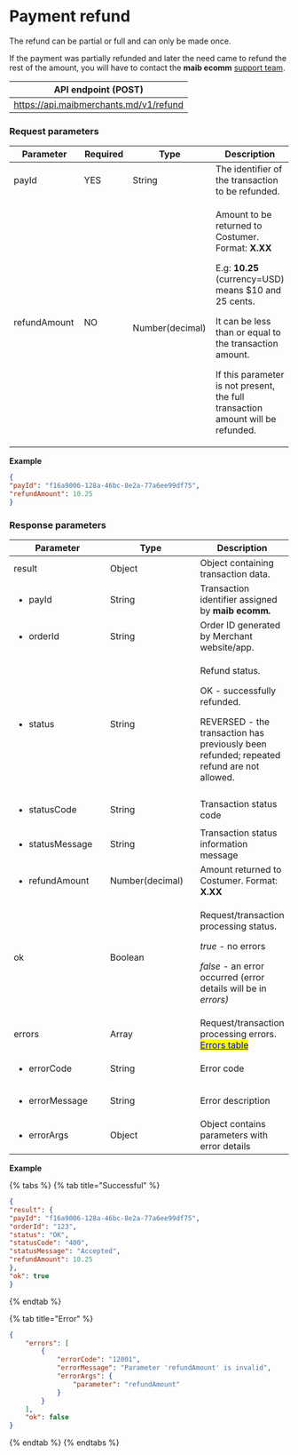 # Payment refund

The refund can be partial or full and can only be made once.

If the payment was partially refunded and later the need came to refund the rest of the amount, you will have to contact the **maib ecomm** [support team](mailto:ecom@maib.md).

| API endpoint (POST)                     |
| --------------------------------------- |
| https://api.maibmerchants.md/v1/refund  |

### **Request parameters**

<table><thead><tr><th width="178">Parameter</th><th width="128">Required</th><th width="174">Type</th><th>Description</th></tr></thead><tbody><tr><td>payId</td><td>YES</td><td>String<br></td><td>The identifier of the transaction to be refunded.</td></tr><tr><td>refundAmount</td><td>NO</td><td><br>Number(decimal)</td><td><p>Amount to be returned to Costumer. Format: <strong>X.XX</strong></p><p>E.g: <strong>10.25</strong> (currency=USD) means $10 and 25 cents.</p><p></p><p>It can be less than or equal to the transaction amount.</p><p>If this parameter is not present, the full transaction amount will be refunded.</p></td></tr></tbody></table>

**Example**

```json
{
"payId": "f16a9006-128a-46bc-8e2a-77a6ee99df75",
"refundAmount": 10.25
}
```

### **Response parameters**

<table><thead><tr><th width="204.33333333333331">Parameter</th><th width="188">Type</th><th>Description</th></tr></thead><tbody><tr><td>result</td><td>Object</td><td>Object containing transaction data.</td></tr><tr><td><ul><li>payId</li></ul></td><td>String</td><td>Transaction identifier assigned by <strong>maib ecomm</strong><em><strong>.</strong></em></td></tr><tr><td><ul><li>orderId</li></ul></td><td>String</td><td>Order ID generated by Merchant website/app.</td></tr><tr><td><ul><li>status</li></ul></td><td>String</td><td><p>Refund status.</p><p>OK - successfully refunded.</p><p>REVERSED - the transaction has previously been refunded; repeated refund are not allowed.</p></td></tr><tr><td><ul><li>statusCode</li></ul></td><td>String</td><td>Transaction status code</td></tr><tr><td><ul><li>statusMessage</li></ul></td><td>String</td><td>Transaction status information message</td></tr><tr><td><ul><li>refundAmount</li></ul></td><td>Number(decimal)</td><td>Amount returned to Costumer. Format: <strong>X.XX</strong></td></tr><tr><td>ok</td><td>Boolean</td><td><p>Request/transaction processing status.</p><p><em>true</em> - no errors</p><p><em>false -</em> an error occurred (error details will be in <em>errors)</em></p></td></tr><tr><td>errors</td><td>Array</td><td>Request/transaction processing errors. <a href="errors/api-errors"><mark style="color:blue;">Errors table</mark></a></td></tr><tr><td><ul><li>errorCode</li></ul></td><td>String</td><td>Error code</td></tr><tr><td><ul><li>errorMessage</li></ul></td><td>String</td><td>Error description</td></tr><tr><td><ul><li>errorArgs</li></ul></td><td>Object</td><td>Object contains parameters with error details</td></tr></tbody></table>

**Example**

{% tabs %}
{% tab title="Successful" %}
```json
{
"result": {
"payId": "f16a9006-128a-46bc-8e2a-77a6ee99df75",
"orderId": "123",
"status": "OK",
"statusCode": "400",
"statusMessage": "Accepted",
"refundAmount": 10.25
},
"ok": true
}
```
{% endtab %}

{% tab title="Error" %}
```json
{
    "errors": [
        {
            "errorCode": "12001",
            "errorMessage": "Parameter 'refundAmount' is invalid",
            "errorArgs": {
                "parameter": "refundAmount"
            }
        }
    ],
    "ok": false
}
```
{% endtab %}
{% endtabs %}


